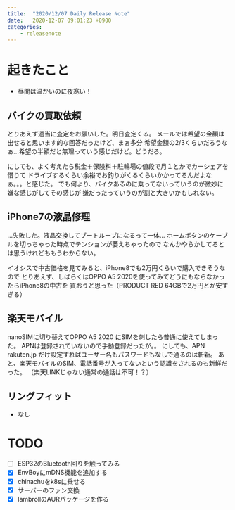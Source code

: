 ```yaml
---
title:  "2020/12/07 Daily Release Note"
date:   2020-12-07 09:01:23 +0900
categories:
    - releasenote
---
```

# 起きたこと

* 昼間は温かいのに夜寒い！

## バイクの買取依頼

とりあえず適当に査定をお願いした。明日査定くる。
メールでは希望の金額は出せると思います的な回答だったけど、まぁ多分
希望金額の2/3くらいだろうなぁ…希望の半額だと無理っていう感じだけど。どうだろ。

にしても、よく考えたら税金＋保険料＋駐輪場の値段で月１とかでカーシェアを借りて
ドライブするくらい余裕でお釣りがくるくらいかかってるんだよなぁ。。。と感じた。
でも何より、バイクあるのに乗ってないっていうのが微妙に嫌な感じがしてその感じが
嫌だったっていうのが割と大きいかもしれない。

## iPhone7の液晶修理

…失敗した。液晶交換してブートループになるって一体…
ホームボタンのケーブルを切っちゃった時点でテンションが萎えちゃったので
なんかやらかしてるとは思うけれどももうわからない。

イオシスで中古価格を見てみると、iPhone8でも2万円くらいで購入できそうなので
とりあえず、しばらくはOPPO A5 2020を使ってみてどうにもならなかったらiPhone8の中古を
買おうと思った（PRODUCT RED 64GBで2万円とか安すぎる）

## 楽天モバイル

nanoSIMに切り替えてOPPO A5 2020 にSIMを刺したら普通に使えてしまった。
APNは登録されていないので手動登録だったが。。
にしても、APN rakuten.jp だけ設定すればユーザー名もパスワードもなしで通るのは斬新。
あと、楽天モバイルのSIM、電話番号が入ってないという認識をされるのも新鮮だった。
（楽天LINKじゃない通常の通話は不可！？）

## リングフィット

* なし

# TODO 

- [ ] ESP32のBluetooth回りを触ってみる
- [x] EnvBoyにmDNS機能を追加する
- [x] chinachuをk8sに乗せる
- [x] サーバーのファン交換
- [x] lambrollのAURパッケージを作る